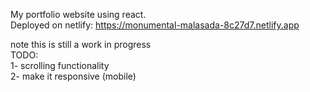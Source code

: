 My portfolio website using react.  
Deployed on netlify: https://monumental-malasada-8c27d7.netlify.app  

note this is still a work in progress  
TODO:  
1- scrolling functionality  
2- make it responsive (mobile)

